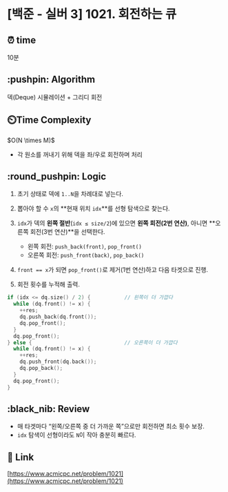 # [백준 - 실버 3] 1021. 회전하는 큐

## ⏰  **time**

10분

## \:pushpin: **Algorithm**

덱(Deque) 시뮬레이션 + 그리디 회전

## ⏲️**Time Complexity**

\$O(N \times M)\$

* 각 원소를 꺼내기 위해 덱을 좌/우로 회전하며 처리

## \:round\_pushpin: **Logic**

1. 초기 상태로 덱에 `1..N`을 차례대로 넣는다.
2. 뽑아야 할 수 `x`의 \*\*현재 위치 `idx`\*\*를 선형 탐색으로 찾는다.
3. `idx`가 덱의 **왼쪽 절반**(`idx ≤ size/2`)에 있으면 **왼쪽 회전(2번 연산)**,
   아니면 \*\*오른쪽 회전(3번 연산)\*\*을 선택한다.

   * 왼쪽 회전: `push_back(front)`, `pop_front()`
   * 오른쪽 회전: `push_front(back)`, `pop_back()`
4. `front == x`가 되면 `pop_front()`로 제거(1번 연산)하고 다음 타겟으로 진행.
5. 회전 횟수를 누적해 출력.

```cpp
if (idx <= dq.size() / 2) {           // 왼쪽이 더 가깝다
  while (dq.front() != x) {
    ++res;
    dq.push_back(dq.front());
    dq.pop_front();
  }
  dq.pop_front();
} else {                              // 오른쪽이 더 가깝다
  while (dq.front() != x) {
    ++res;
    dq.push_front(dq.back());
    dq.pop_back();
  }
  dq.pop_front();
}
```

## \:black\_nib: **Review**

* 매 타겟마다 “왼쪽/오른쪽 중 더 가까운 쪽”으로만 회전하면 최소 횟수 보장.
* `idx` 탐색이 선형이라도 `N`이 작아 충분히 빠르다.

## 📡 Link

[https://www.acmicpc.net/problem/1021](https://www.acmicpc.net/problem/1021)
